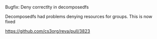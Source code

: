 Bugfix: Deny correctlty in decomposedfs

Decomposedfs had problems denying resources for groups. This is now fixed

https://github.com/cs3org/reva/pull/3823
